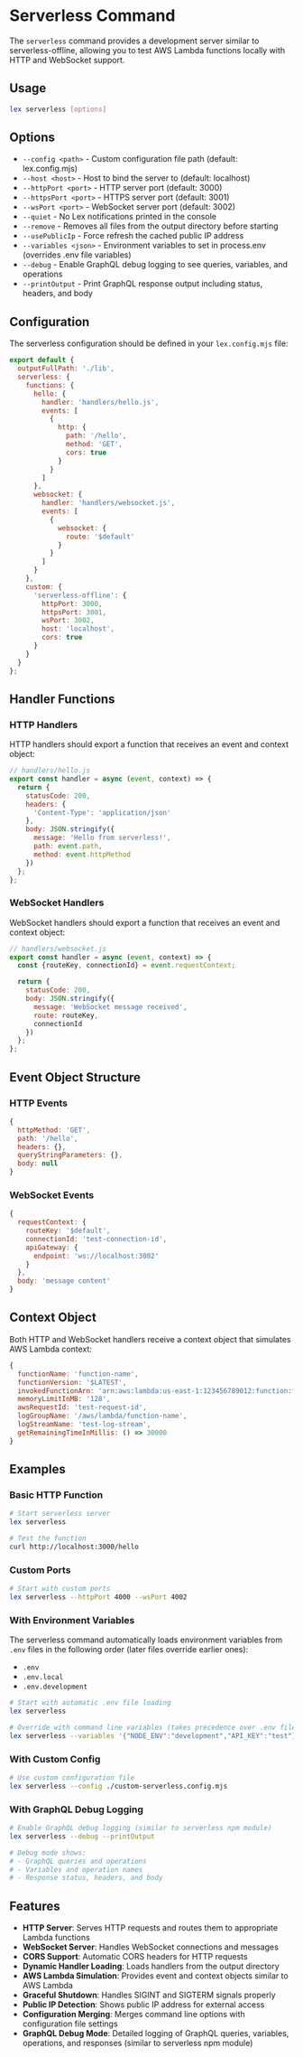 # Serverless Command

The `serverless` command provides a development server similar to serverless-offline, allowing you to test AWS Lambda functions locally with HTTP and WebSocket support.

## Usage

```bash
lex serverless [options]
```

## Options

- `--config <path>` - Custom configuration file path (default: lex.config.mjs)
- `--host <host>` - Host to bind the server to (default: localhost)
- `--httpPort <port>` - HTTP server port (default: 3000)
- `--httpsPort <port>` - HTTPS server port (default: 3001)
- `--wsPort <port>` - WebSocket server port (default: 3002)
- `--quiet` - No Lex notifications printed in the console
- `--remove` - Removes all files from the output directory before starting
- `--usePublicIp` - Force refresh the cached public IP address
- `--variables <json>` - Environment variables to set in process.env (overrides .env file variables)
- `--debug` - Enable GraphQL debug logging to see queries, variables, and operations
- `--printOutput` - Print GraphQL response output including status, headers, and body

## Configuration

The serverless configuration should be defined in your `lex.config.mjs` file:

```javascript
export default {
  outputFullPath: './lib',
  serverless: {
    functions: {
      hello: {
        handler: 'handlers/hello.js',
        events: [
          {
            http: {
              path: '/hello',
              method: 'GET',
              cors: true
            }
          }
        ]
      },
      websocket: {
        handler: 'handlers/websocket.js',
        events: [
          {
            websocket: {
              route: '$default'
            }
          }
        ]
      }
    },
    custom: {
      'serverless-offline': {
        httpPort: 3000,
        httpsPort: 3001,
        wsPort: 3002,
        host: 'localhost',
        cors: true
      }
    }
  }
};
```

## Handler Functions

### HTTP Handlers

HTTP handlers should export a function that receives an event and context object:

```javascript
// handlers/hello.js
export const handler = async (event, context) => {
  return {
    statusCode: 200,
    headers: {
      'Content-Type': 'application/json'
    },
    body: JSON.stringify({
      message: 'Hello from serverless!',
      path: event.path,
      method: event.httpMethod
    })
  };
};
```

### WebSocket Handlers

WebSocket handlers should export a function that receives an event and context object:

```javascript
// handlers/websocket.js
export const handler = async (event, context) => {
  const {routeKey, connectionId} = event.requestContext;

  return {
    statusCode: 200,
    body: JSON.stringify({
      message: 'WebSocket message received',
      route: routeKey,
      connectionId
    })
  };
};
```

## Event Object Structure

### HTTP Events

```javascript
{
  httpMethod: 'GET',
  path: '/hello',
  headers: {},
  queryStringParameters: {},
  body: null
}
```

### WebSocket Events

```javascript
{
  requestContext: {
    routeKey: '$default',
    connectionId: 'test-connection-id',
    apiGateway: {
      endpoint: 'ws://localhost:3002'
    }
  },
  body: 'message content'
}
```

## Context Object

Both HTTP and WebSocket handlers receive a context object that simulates AWS Lambda context:

```javascript
{
  functionName: 'function-name',
  functionVersion: '$LATEST',
  invokedFunctionArn: 'arn:aws:lambda:us-east-1:123456789012:function:function-name',
  memoryLimitInMB: '128',
  awsRequestId: 'test-request-id',
  logGroupName: '/aws/lambda/function-name',
  logStreamName: 'test-log-stream',
  getRemainingTimeInMillis: () => 30000
}
```

## Examples

### Basic HTTP Function

```bash
# Start serverless server
lex serverless

# Test the function
curl http://localhost:3000/hello
```

### Custom Ports

```bash
# Start with custom ports
lex serverless --httpPort 4000 --wsPort 4002
```

### With Environment Variables

The serverless command automatically loads environment variables from `.env` files in the following order (later files override earlier ones):
- `.env`
- `.env.local`
- `.env.development`

```bash
# Start with automatic .env file loading
lex serverless

# Override with command line variables (takes precedence over .env files)
lex serverless --variables '{"NODE_ENV":"development","API_KEY":"test"}'
```

### With Custom Config

```bash
# Use custom configuration file
lex serverless --config ./custom-serverless.config.mjs
```

### With GraphQL Debug Logging

```bash
# Enable GraphQL debug logging (similar to serverless npm module)
lex serverless --debug --printOutput

# Debug mode shows:
# - GraphQL queries and operations
# - Variables and operation names
# - Response status, headers, and body
```

## Features

- **HTTP Server**: Serves HTTP requests and routes them to appropriate Lambda functions
- **WebSocket Server**: Handles WebSocket connections and messages
- **CORS Support**: Automatic CORS headers for HTTP requests
- **Dynamic Handler Loading**: Loads handlers from the output directory
- **AWS Lambda Simulation**: Provides event and context objects similar to AWS Lambda
- **Graceful Shutdown**: Handles SIGINT and SIGTERM signals properly
- **Public IP Detection**: Shows public IP address for external access
- **Configuration Merging**: Merges command line options with configuration file settings
- **GraphQL Debug Mode**: Detailed logging of GraphQL queries, variables, operations, and responses (similar to serverless npm module)
